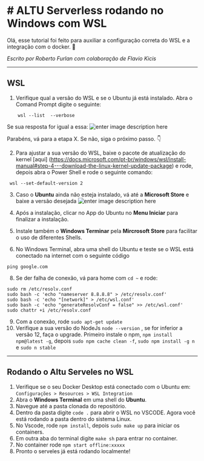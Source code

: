 ﻿# # ALTU Serverless rodando no Windows com WSL

Olá, esse tutorial foi feito para auxiliar a configuração correta do WSL e a integração com o docker. 🚀

*Escrito por Roberto Furlan com colaboração de Flavio Kicis*

---

## WSL

1. Verifique qual a versão do WSL e se o Ubuntu já está instalado. Abra
    o Comand Prompt digite o seguinte:
    
```
    wsl --list  --verbose
```
Se sua resposta for igual a essa:
![enter image description here](https://i.imgur.com/unLkFeM.png)

 Parabéns, vá para a etapa X. Se não, siga o próximo passo. 👇

2. Para ajustar a sua versão do WSL, baixe o pacote de atualização do kernel [aqui] (https://docs.microsoft.com/pt-br/windows/wsl/install-manual#step-4---download-the-linux-kernel-update-package) e rode, depois abra o Power Shell e rode o seguinte comando:
 ```
  wsl --set-default-version 2 
  ```

3. Caso o **Ubuntu** ainda não esteja instalado, vá até a **Microsoft Store** e baixe a versão desejada
![enter image description here](https://i.imgur.com/Jn1PbZ9.png)

5. Após a instalação, clicar no App do Ubuntu no **Menu Iniciar** para finalizar a instalação.

6. Instale também o **Windows Terminar** pela **Mircrosoft Store** para facilitar o uso de diferentes Shells.

7. No Windows Terminal, abra uma shell do Ubuntu e teste se o WSL está conectado na internet com o seguinte código
 ```
ping google.com
 ```
 
8. Se der falha de conexão, vá para home com `cd ~`  e rode:

 ``` 
sudo rm /etc/resolv.conf
sudo bash -c 'echo "nameserver 8.8.8.8" > /etc/resolv.conf'
sudo bash -c 'echo "[network]" > /etc/wsl.conf'
sudo bash -c 'echo "generateResolvConf = false" >> /etc/wsl.conf'
sudo chattr +i /etc/resolv.conf
 ```


 9. Com a conexão, rode `sudo apt-get update`
 10. Verifique a sua versão do NodeJs `node --version` , se for inferior a versão 12, faça o upgrade. Primeiro instale o npm, `npm install npm@latest -g`, depois `sudo npm cache clean -f`, `sudo npm install -g n` e `sudo n stable`
***

## Rodando o Altu Serveles no WSL

1. Verifique se o seu Docker Desktop está conectado com o Ubuntu em: `Configurações > Resources > WSL Integration`
2. Abra o **Windows Terminal** em uma shell do **Ubuntu**.
3. Navegue até a pasta clonada do repositório.
4. Dentro da pasta digite `code .` para abrir o WSL no VSCODE. Agora você está rodando a pasta dentro do sistema Linux.
5. No Vscode, rode `npm install`, depois `sudo make up` para iniciar os containers.
6. Em outra aba do terminal digite `make sh` para entrar no container.
7. No container rode `npm start offline:xxxxx`
8. Pronto o serveles já está rodando localmente!
